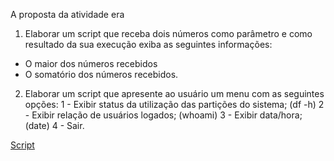 A proposta da atividade era  
1) Elaborar um script que receba dois números como parâmetro e como resultado da sua execução exiba as seguintes informações:
- O maior dos números recebidos
- O somatório dos números recebidos.

2) Elaborar um script que apresente ao usuário um menu com as seguintes opções:
1 - Exibir status da utilização das partições do sistema; (df -h)
2 - Exibir relação de usuários logados; (whoami)
3 - Exibir data/hora; (date)
4 - Sair.

[Script](https://docs.google.com/document/d/1pwh231LGtjcZVy2IgPSw-IxeWK8WELYEaYh2tDplNCU/edit?usp=sharing)
